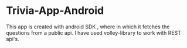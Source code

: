 # Trivia-App-Android
This app is created with android SDK , where in which it fetches the questions from a public api. I have used volley-library to work with REST api's.
